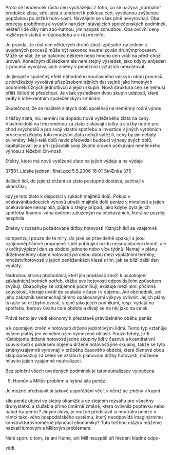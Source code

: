 
Proto se tendencek růstu cen vycházející z toho, co se nazývá „normální“ produkce zlata, stře-tává s tendencí k poklesu cen, vyvolanou zvýšenou poptávkou po držbě hoto-vosti. Navzájem se však plně nevyrovnají. Oba procesy proběhnou a vyústív narušení stávajících společenských podmínek, někteří lidé díky nim zbo-hatnou, jiní naopak zchudnou. Oba ovlivní ceny rozličných statků v různoudobu a v různé míře.

Je pravda, že růst cen některých druhů zboží způsobe-ný jedním z uvedených procesů může být nakonec neutralizován druhýmprocesem. Může se stát, že se nakonec některé nebo mnoho cen vrátí na před-chozí úroveň. Konečným důsledkem ale není stejný výsledek, jako kdyby anijeden z procesů vyvolávajících změny v peněžních vztazích neexistoval.

Je jímspíše společný efekt náhodného současného výskytu obou procesů, z nichžkaždý vyvolává přizpůsobení tržních dat stejně jako hmotných podmínekrůzných jednotlivců a jejich skupin. Nová struktura cen se nemusí příliš lišitod té předchozí. Je však výsledkem dvou skupin událostí, které vedly k inhe-rentním společenským změnám.

Skutečnost, že se majitelé zlatých dolů spoléhají na neměnný roční výnos

z těžby zlata, nic nemění na dopadu nově vytěženého zlata na ceny. Vlastnícidolů na trhu směnou za zlato získávají statky a služby nutné pro chod svýchdolů a pro svoji vlastní spotřebu a investice v jiných výrobních procesech.Kdyby toto množství zlata nebyli vytěžili, ceny by jím nebyly ovlivněny. Maji-telé dolů navíc předvídali budoucí výnosy svých dolů, kapitalizovali je a při-způsobili svoji životní úroveň očekávání neměnného výnosu z těžební čin-nosti.

Efekty, které má nově vytěžené zlato na jejich výdaje a na výdaje

37501_Lidske jednani_final.qxd 5.5.2006 16:01 StrÆnka 375

dalších lidí, do jejichž držení se zlato postupně dostává, začínají v okamžiku,

kdy je toto zlato k dispozici v rukách majitelů dolů. Pokud v očekáváníbudoucích výnosů utratili majitelé dolů peníze v minulosti a jejich očekáváníse nenaplnila, půjde o stejný případ, jako kdyby byla jejich spotřeba financo-vána úvěrem založeným na očekáváních, která se později nesplnila.

Změny v rozsahu požadované držby hotovosti různých lidí se vzájemně

kompenzují pouze do té míry, do jaké se pravidelně opakují a jsou vzájemněpříčinně propojené. Lidé pobírající mzdu nejsou placeni denně, ale v určitývýplatní den za období jednoho nebo více týdnů. Nemají v plánu držetneměnný objem hotovosti po celou dobu mezi výplatními termíny; množstvíhotovosti v jejich peněženkách klesá s tím, jak se blíží další den výplaty.

Nadruhou stranu obchodníci, kteří jim prodávají zboží k uspokojení základníchživotních potřeb, držbu své hotovosti odpovídajícím způsobem zvyšují. Obapohyby se vzájemně podmiňují; existuje mezi nimi příčinná souvislost, kteráje uvádí do souladu v čase i v objemu. Ani obchodník, ani jeho zákazník senenechají těmito opakovanými výkyvy ovlivnit. Jejich plány týkající se držbyhotovosti, stejně jako jejich podnikání, resp. výdajů na spotřebu, berouv úvahu celé období a dívají se na něj jako na celek.

Právě tento jev vedl ekonomy k představě pravidelného oběhu peněz

a k opomíjení změn v hotovosti držené jednotlivými lidmi. Tento typ vztahůje ovšem platný jen ve velmi úzce vymezené oblasti. Pouze tehdy, je-li růstobjemu držené hotovosti jedné skupiny lidí v časové a kvantitativní souvis-losti s poklesem objemu držené hotovosti jiné skupiny, takže se tyto změnyvzájemně vyrovnají v průběhu časového období, které členové obou skupinpovažují za celek ve vztahu k plánování držby hotovosti, můžeme mluvito jejich vzájemné neutralizaci.

Bez splnění všech uvedených podmínek je tatoneutralizace vyloučena.

5. Humův a Millův problém a hybná síla peněz

Je možné představit si takové uspořádání věcí, v němž se změny v kupní

síle peněz objeví ve stejný okamžik a ve stejném rozsahu pro všechny druhystatků a služeb a přímo úměrně změně, která ovlivnila poptávku nebo nabíd-ku peněz? Jinými slovy, je možné představit si neutrální peníze v rámci tako-vého hospodářského systému, který neodpovídá imaginárnímu konstrukturovnoměrně plynoucí ekonomiky? Tuto trefnou otázku můžeme nazvatHumovým a Millovým problémem.

Není sporu o tom, že ani Hume, ani Mill neuspěli při hledání kladné odpo-

vědi.
